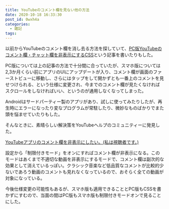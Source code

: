 ```yaml
---
title: YouTubeのコメント欄を見ない他の方法
date: 2020-10-18 16:33:30
post_id: 0wxh4a
categories:
  - 雑記
tags:
---
```


以前からYouTubeのコメント欄を消し去る方法を探していて、[PC版YouTubeのコメント欄・チャット欄を非表示にするCSS](/post/68ivdi/)という記事を書いたりもした。

<!-- more -->

PC版については上の記事の方法で十分間に合っていたが、スマホ版については2,3か月くらい前にアプリのUIにアップデートが入り、コメント欄が画面のファーストビューに移動し、さらにはタップをして開かずとも一番上のコメントを見せつけられる、という仕様に変更され、今までのコメント欄が見たくなければスクロールをしなければいい、というのが通用しなくなってしまった。

Androidはサードパーティー製のアプリがあり、試しに使ってみたりしたが、再生時にエラーになったり変なプログラムが常駐したり、微妙なものばかりでまた頭を悩ませていたりもした。

そんなときに、素晴らしい解決策をYouTubeヘルプのコミュニティーに発見した。

[YouTubeアプリのコメント欄を非表示にしたい。(私は視聴者です。)](https://support.google.com/youtube/thread/54526012?hl=ja)

設定から「制限付きモード」をオンにすればコメント欄が非表示になる。このモードはあくまで不適切な動画を非表示にするモードで、コメント欄は副次的な効果として消えているっぽい。クラシック音楽など低品質なコメントが比較的少ないであろう動画のコメントも見れなくなっているので、おそらく全ての動画が対象になっている。

今後仕様変更の可能性もあるが、スマホ版も適用できることとPC版もCSSを書かずにすむので、当面の間はPC版もスマホ版も制限付きモードオンで見ることにした。
